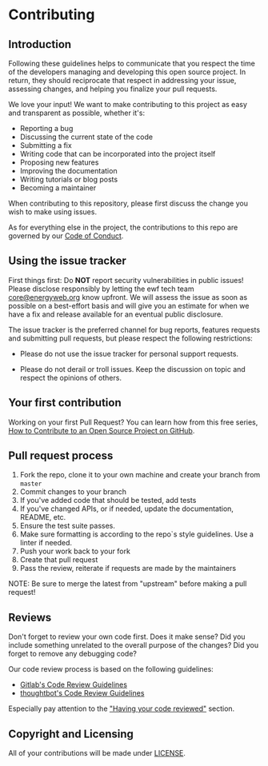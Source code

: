 # Contributing

## Introduction

Following these guidelines helps to communicate that you respect the time of the developers managing and developing this open source project. In return, they should reciprocate that respect in addressing your issue, assessing changes, and helping you finalize your pull requests.

We love your input! We want to make contributing to this project as easy and transparent as possible, whether it's:
 - Reporting a bug
 - Discussing the current state of the code
 - Submitting a fix
 - Writing code that can be incorporated into the project itself
 - Proposing new features
 - Improving the documentation
 - Writing tutorials or blog posts
 - Becoming a maintainer

When contributing to this repository, please first discuss the change you wish to make using issues. 

As for everything else in the project, the contributions to this repo are governed by our [Code of Conduct](./CODE_OF_CONDUCT).

## Using the issue tracker

First things first: Do **NOT** report security vulnerabilities in public issues! Please disclose responsibly by letting the ewf tech team core@energyweb.org know upfront. We will assess the issue as soon as possible on a best-effort basis and will give you an estimate for when we have a fix and release available for an eventual public disclosure.

The issue tracker is the preferred channel for bug reports, features requests and submitting pull requests, but please respect the following restrictions:

 - Please do not use the issue tracker for personal support requests.

 - Please do not derail or troll issues. Keep the discussion on topic and respect the opinions of others.

## Your first contribution

Working on your first Pull Request? You can learn how from this free series, [How to Contribute to an Open Source Project on GitHub](https://egghead.io/series/how-to-contribute-to-an-open-source-project-on-github).

## Pull request process

 1. Fork the repo, clone it to your own machine and create your branch from `master`
 2. Commit changes to your branch
 3. If you've added code that should be tested, add tests
 4. If you've changed APIs, or if needed, update the documentation, README, etc.
 5. Ensure the test suite passes.
 6. Make sure formatting is according to the repo`s style guidelines. Use a linter if needed.
 7. Push your work back to your fork
 8. Create that pull request
 9. Pass the review, reiterate if requests are made by the maintainers

NOTE: Be sure to merge the latest from "upstream" before making a pull request!

## Reviews

Don't forget to review your own code first. Does it make sense? Did you include something unrelated to the overall purpose of the changes? Did you forget to remove any debugging code?

Our code review process is based on the following guidelines:
* [Gitlab's Code Review Guidelines](https://gitlab.com/help/development/code_review.md)
* [thoughtbot's Code Review Guidelines](https://github.com/thoughtbot/guides/tree/master/code-review)

Especially pay attention to the ["Having your code reviewed"](https://gitlab.com/help/development/code_review.md#having-your-code-reviewed) section.

## Copyright and Licensing

All of your contributions will be made under [LICENSE](./LICENSE).
